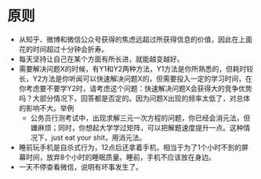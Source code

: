 # 原则

- 从知乎、微博和微信公众号获得的焦虑远超过所获得信息的价值，因此在上面花的时间超过十分钟会折寿。
- 每天坚持让自己在某个方面有所长进，就能越变越好。
- 需要解决问题X的时候，有Y1和Y2两种方法，Y1方法是你所熟悉的，但耗时较长，Y2方法是你听闻可以快速解决问题X的，但需要投入一定的学习时间，在你考虑要不要学Y2时，请考虑这个问题：快速解决问题X会获得大的竞争优势吗？大部分情况下，回答都是否定的。因为问题X出现的频率太低了，对总体的影响不大。举例
  - 公务员行测考试中，出现求解三元一次方程的问题，你已经会消元法，但嫌麻烦；同时，你想起大学学过矩阵，可以把解题速度提升一点。这种情况下，just eat your shit，用消元法。
- 睡前玩手机是自杀式行为，12点后还拿着手机，相当于为了1个小时不到的屏幕时间，放弃8个小时的睡眠质量。睡前，手机不应该放在身边。
- 一天不停查看微信，说明有坏事发生了。

